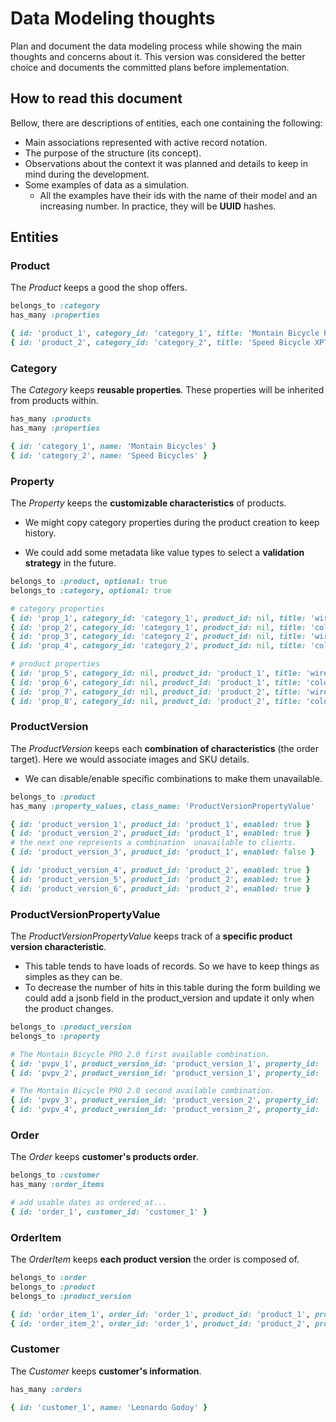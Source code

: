 # Data Modeling thoughts

Plan and document the data modeling process while showing the main thoughts and concerns about it.
This version was considered the better choice and documents the committed plans before implementation.
## How to read this document

Bellow, there are descriptions of entities, each one containing the following:
- Main associations represented with active record notation.
- The purpose of the structure (its concept).
- Observations about the context it was planned and details to keep in mind during the development.
- Some examples of data as a simulation.
    - All the examples have their ids with the name of their model and an increasing number. In practice, they will be **UUID** hashes.


## Entities

### Product
The *Product* keeps a good the shop offers.
```ruby
belongs_to :category
has_many :properties

{ id: 'product_1', category_id: 'category_1', title: 'Montain Bicycle PRO 2.0' }
{ id: 'product_2', category_id: 'category_2', title: 'Speed Bicycle XPTO' }
```

### Category
The *Category* keeps **reusable properties**. These properties will be inherited from products within.

```ruby
has_many :products
has_many :properties

{ id: 'category_1', name: 'Montain Bicycles' }
{ id: 'category_2', name: 'Speed Bicycles' }
```
### Property
The *Property* keeps the **customizable characteristics** of products.

- We might copy category properties during the product creation to keep history.

- We could add some metadata like value types to select a **validation strategy** in the future.

```ruby
belongs_to :product, optional: true
belongs_to :category, optional: true

# category properties
{ id: 'prop_1', category_id: 'category_1', product_id: nil, title: 'wire', values: ['17', '19', '21'] }
{ id: 'prop_2', category_id: 'category_1', product_id: nil, title: 'color', values: ['blue', 'green', 'black'] }
{ id: 'prop_3', category_id: 'category_2', product_id: nil, title: 'wire', values: ['17', '19', '21'] }
{ id: 'prop_4', category_id: 'category_2', product_id: nil, title: 'color', values: ['white', 'black'] }

# product properties
{ id: 'prop_5', category_id: nil, product_id: 'product_1', title: 'wire', values: ['17', '19', '21'] }
{ id: 'prop_6', category_id: nil, product_id: 'product_1', title: 'color', values: ['blue', 'green', 'black'] }
{ id: 'prop_7', category_id: nil, product_id: 'product_2', title: 'wire', values: ['17', '19', '21'] }
{ id: 'prop_8', category_id: nil, product_id: 'product_2', title: 'color', values: ['white', 'black'] }
```

### ProductVersion
The *ProductVersion* keeps each **combination of characteristics** (the order target). Here we would associate images and SKU details.

- We can disable/enable specific combinations to make them unavailable.

```ruby
belongs_to :product
has_many :property_values, class_name: 'ProductVersionPropertyValue'

{ id: 'product_version_1', product_id: 'product_1', enabled: true }
{ id: 'product_version_2', product_id: 'product_1', enabled: true }
# the next one represents a combination  unavailable to clients.
{ id: 'product_version_3', product_id: 'product_1', enabled: false }

{ id: 'product_version_4', product_id: 'product_2', enabled: true }
{ id: 'product_version_5', product_id: 'product_2', enabled: true }
{ id: 'product_version_6', product_id: 'product_2', enabled: true }
```

### ProductVersionPropertyValue
The *ProductVersionPropertyValue* keeps track of a **specific product version characteristic**.
- This table tends to have loads of records. So we have to keep things as simples as they can be.
- To decrease the number of hits in this table during the form building we could add a jsonb field in the product_version and update it only when the product changes.

```ruby
belongs_to :product_version
belongs_to :property

# The Montain Bicycle PRO 2.0 first available combination.
{ id: 'pvpv_1', product_version_id: 'product_version_1', property_id: 'prop_5' value: '17' }
{ id: 'pvpv_2', product_version_id: 'product_version_1', property_id: 'prop_6' value: 'blue' }

# The Montain Bicycle PRO 2.0 second available combination.
{ id: 'pvpv_3', product_version_id: 'product_version_2', property_id: 'prop_5' value: '17' }
{ id: 'pvpv_4', product_version_id: 'product_version_2', property_id: 'prop_6' value: 'green' }
```

### Order
The *Order* keeps **customer's products order**.

```ruby
belongs_to :customer
has_many :order_items

# add usable dates as ordered_at...
{ id: 'order_1', customer_id: 'customer_1' }
```
### OrderItem
The *OrderItem* keeps **each product version** the order is composed of.

```ruby
belongs_to :order
belongs_to :product
belongs_to :product_version

{ id: 'order_item_1', order_id: 'order_1', product_id: 'product_1', product_version_id: 'product_version_1', quantity: 10 }
{ id: 'order_item_2', order_id: 'order_1', product_id: 'product_2', product_version_id: 'product_version_4', quantity: 5 }
```

### Customer
The *Customer* keeps **customer's information**.

```ruby
has_many :orders

{ id: 'customer_1', name: 'Leonardo Godoy' }
```
